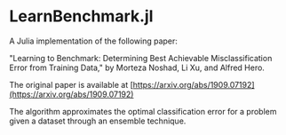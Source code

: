 # LearnBenchmark.jl

A Julia implementation of the following paper:

"Learning to Benchmark: Determining Best Achievable Misclassification Error from Training Data," by Morteza Noshad, Li Xu, and Alfred Hero.

The original paper is available at [https://arxiv.org/abs/1909.07192](https://arxiv.org/abs/1909.07192)

The algorithm approximates the optimal classification error for a problem given a dataset through an ensemble technique.
